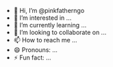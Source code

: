- 👋 Hi, I’m @pinkfatherngo
- 👀 I’m interested in ...
- 🌱 I’m currently learning ...
- 💞️ I’m looking to collaborate on ...
- 📫 How to reach me ...
- 😄 Pronouns: ...
- ⚡ Fun fact: ...

<!---
pinkfatherngo/pinkfatherngo is a ✨ special ✨ repository because its `README.md` (this file) appears on your GitHub profile.
You can click the Preview link to take a look at your changes.
--->
